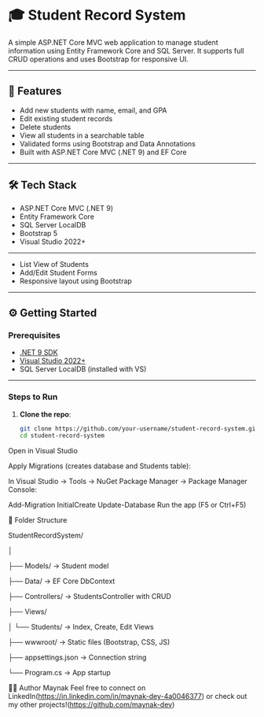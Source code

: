 # 🎓 Student Record System

A simple ASP.NET Core MVC web application to manage student information using Entity Framework Core and SQL Server. It supports full CRUD operations and uses Bootstrap for responsive UI.

---

## 🚀 Features

- Add new students with name, email, and GPA
- Edit existing student records
- Delete students
- View all students in a searchable table
- Validated forms using Bootstrap and Data Annotations
- Built with ASP.NET Core MVC (.NET 9) and EF Core

---

## 🛠️ Tech Stack

- ASP.NET Core MVC (.NET 9)
- Entity Framework Core
- SQL Server LocalDB
- Bootstrap 5
- Visual Studio 2022+

---

- List View of Students
- Add/Edit Student Forms
- Responsive layout using Bootstrap

---

## ⚙️ Getting Started

### Prerequisites

- [.NET 9 SDK](https://dotnet.microsoft.com/en-us/download/dotnet/9.0)
- [Visual Studio 2022+](https://visualstudio.microsoft.com/)
- SQL Server LocalDB (installed with VS)

---

### Steps to Run

1. **Clone the repo**:
   ```bash
   git clone https://github.com/your-username/student-record-system.git
   cd student-record-system
Open in Visual Studio

Apply Migrations (creates database and Students table):

In Visual Studio → Tools → NuGet Package Manager → Package Manager Console:

Add-Migration InitialCreate
Update-Database
Run the app (F5 or Ctrl+F5)

🧠 Folder Structure

StudentRecordSystem/

│

├── Models/                → Student model

├── Data/                  → EF Core DbContext

├── Controllers/           → StudentsController with CRUD

├── Views/

│   └── Students/          → Index, Create, Edit Views

├── wwwroot/               → Static files (Bootstrap, CSS, JS)

├── appsettings.json       → Connection string

└── Program.cs             → App startup


🙋‍♂️ Author
Maynak
Feel free to connect on LinkedIn(https://in.linkedin.com/in/maynak-dey-4a0046377) or check out my other projects!(https://github.com/maynak-dev)
